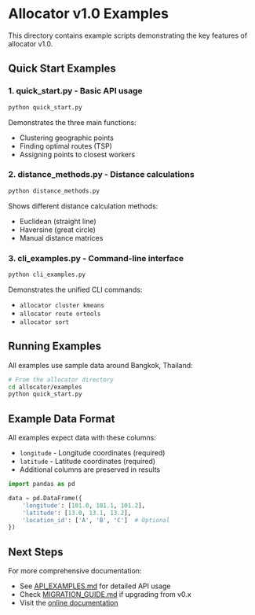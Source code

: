 # Allocator v1.0 Examples

This directory contains example scripts demonstrating the key features of allocator v1.0.

## Quick Start Examples

### 1. **quick_start.py** - Basic API usage
```bash
python quick_start.py
```
Demonstrates the three main functions:
- Clustering geographic points
- Finding optimal routes (TSP)
- Assigning points to closest workers

### 2. **distance_methods.py** - Distance calculations
```bash
python distance_methods.py
```
Shows different distance calculation methods:
- Euclidean (straight line)
- Haversine (great circle)
- Manual distance matrices

### 3. **cli_examples.py** - Command-line interface
```bash
python cli_examples.py
```
Demonstrates the unified CLI commands:
- `allocator cluster kmeans`
- `allocator route ortools`
- `allocator sort`

## Running Examples

All examples use sample data around Bangkok, Thailand:

```bash
# From the allocator directory
cd allocator/examples
python quick_start.py
```

## Example Data Format

All examples expect data with these columns:
- `longitude` - Longitude coordinates (required)
- `latitude` - Latitude coordinates (required)
- Additional columns are preserved in results

```python
import pandas as pd

data = pd.DataFrame({
    'longitude': [101.0, 101.1, 101.2],
    'latitude': [13.0, 13.1, 13.2],
    'location_id': ['A', 'B', 'C']  # Optional
})
```

## Next Steps

For more comprehensive documentation:
- See [API_EXAMPLES.md](../docs/API_EXAMPLES.md) for detailed API usage
- Check [MIGRATION_GUIDE.md](../docs/MIGRATION_GUIDE.md) if upgrading from v0.x
- Visit the [online documentation](https://geosensing.github.io/allocator/)